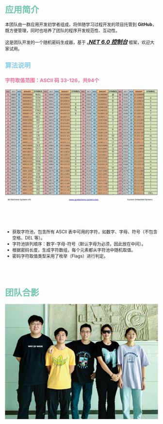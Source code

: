 # **<font color=#70C6B0>应用简介</font>**

本团队由一群应用开发初学者组成，将伴随学习过程开发的项目托管到 **GitHub**，既方便管理，同时也培养了团队的程序开发规范性、互动性。

这是团队开发的一个随机密码生成器，基于 ***[<font size=4>.NET 6.0 控制台</font>](https://dotnet.microsoft.com/zh-cn/download/dotnet/6.0)*** 框架，欢迎大家试用。

## **<font color=#87CEEB>算法说明</font>**

### <font color=#EF7099>字符取值范围：ASCII 码 33-126，共94个</font>
<img src="./Images/ASCII/ASCII-Table-1.jpg" alt="ASCII码表">

###### <br></br>
- 获取字符池，包含所有 ASCII 表中可用的字符，如数字、字母、符号（不包含空格、DEL 等）。
- 字符池排列顺序：数字-字母-符号（默认字母为必须，因此放在中间）。
- 根据密码长度，生成字符数组，每个元素都从字符池中随机取值。
- 密码字符取值类型采用了枚举（Flags）进行判定。
<br></br>
<br></br>
# **<font color=#70C6B0>团队合影</font>**

<img src="./Images/TeamMembers/团队成员.jpg" alt="我和团队成员">
